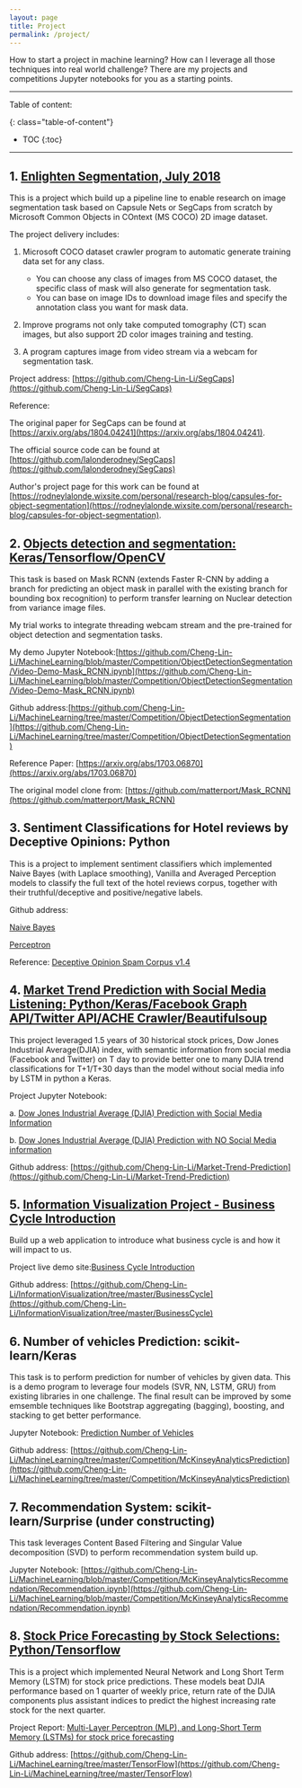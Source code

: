 ```yaml
---
layout: page
title: Project
permalink: /project/
---
```


How to start a project in machine learning? How can I leverage all those techniques into real world challenge? There are my projects and competitions Jupyter notebooks for you as a starting points.

<!-- more -->

---
Table of content:

{: class="table-of-content"}
* TOC
{:toc}

---


##  1. [Enlighten Segmentation, July 2018](https://cheng-lin-li.github.io/SegCaps/)
      
This is a project which build up a pipeline line to enable research on image segmentation task based on Capsule Nets or SegCaps from scratch by Microsoft Common Objects in COntext (MS COCO) 2D image dataset.

The project delivery includes:

1. Microsoft COCO dataset crawler program to automatic generate training data set for any class.
      - You can choose any class of images from MS COCO dataset, the specific class of mask will also generate for segmentation task.
      - You can base on image IDs to download image files and specify the annotation class you want for mask data.
      
2. Improve programs not only take computed tomography (CT) scan images, but also support 2D color images training and testing.

3. A program captures image from video stream via a webcam for segmentation task.

Project address: [https://github.com/Cheng-Lin-Li/SegCaps](https://github.com/Cheng-Lin-Li/SegCaps)

Reference:

The original paper for SegCaps can be found at [https://arxiv.org/abs/1804.04241](https://arxiv.org/abs/1804.04241). 
      
The official source code can be found at [https://github.com/lalonderodney/SegCaps](https://github.com/lalonderodney/SegCaps) 
      
Author's project page for this work can be found at [https://rodneylalonde.wixsite.com/personal/research-blog/capsules-for-object-segmentation](https://rodneylalonde.wixsite.com/personal/research-blog/capsules-for-object-segmentation).  
  
##  2. [Objects detection and segmentation: Keras/Tensorflow/OpenCV](https://github.com/Cheng-Lin-Li/MachineLearning/blob/master/Competition/ObjectDetectionSegmentation/Video-Demo-Mask_RCNN.ipynb)

This task is based on Mask RCNN (extends Faster R-CNN by adding a branch for predicting an object mask in parallel with the existing branch for bounding box recognition) to perform transfer learning on Nuclear detection from variance image files.

My trial works to integrate threading webcam stream and the pre-trained for object detection and segmentation tasks.

My demo Jupyter Notebook:[https://github.com/Cheng-Lin-Li/MachineLearning/blob/master/Competition/ObjectDetectionSegmentation/Video-Demo-Mask_RCNN.ipynb](https://github.com/Cheng-Lin-Li/MachineLearning/blob/master/Competition/ObjectDetectionSegmentation/Video-Demo-Mask_RCNN.ipynb)

Github address:[https://github.com/Cheng-Lin-Li/MachineLearning/tree/master/Competition/ObjectDetectionSegmentation](https://github.com/Cheng-Lin-Li/MachineLearning/tree/master/Competition/ObjectDetectionSegmentation)

Reference Paper: [https://arxiv.org/abs/1703.06870](https://arxiv.org/abs/1703.06870)

The original model clone from: [https://github.com/matterport/Mask_RCNN](https://github.com/matterport/Mask_RCNN)
  
  
##  3. Sentiment Classifications for Hotel reviews by Deceptive Opinions: Python
    
This is a project to implement sentiment classifiers which implemented Naive Bayes (with Laplace smoothing), Vanilla and Averaged Perception models to classify the full text of the hotel reviews corpus, together with their truthful/deceptive and positive/negative labels.

Github address: 

[Naive Bayes](https://github.com/Cheng-Lin-Li/Natural-Language-Processing/tree/master/NaiveBayes)

[Perceptron](https://github.com/Cheng-Lin-Li/Natural-Language-Processing/tree/master/Perceptron)

Reference:
[Deceptive Opinion Spam Corpus v1.4](http://myleott.com/op_spam/)

##  4. [Market Trend Prediction with Social Media Listening: Python/Keras/Facebook Graph API/Twitter API/ACHE Crawler/Beautifulsoup](https://github.com/Cheng-Lin-Li/Market-Trend-Prediction/blob/master/source/Dow%20Jones%20Industrial%20Average%20Prediction%20with%20Media%20Channel%20Info-with%20Social%20Info.ipynb)
      
This project leveraged 1.5 years of 30 historical stock prices, Dow Jones Industrial Average(DJIA) index, with semantic information from social media (Facebook and Twitter) on T day to provide better one to many DJIA trend classifications for T+1/T+30 days than the model without social media info by LSTM in python a Keras.

Project Jupyter Notebook: 
      
a. [Dow Jones Industrial Average (DJIA) Prediction with Social Media Information](https://github.com/Cheng-Lin-Li/Market-Trend-Prediction/blob/master/source/Dow%20Jones%20Industrial%20Average%20Prediction%20with%20Media%20Channel%20Info-with%20Social%20Info.ipynb)

b. [Dow Jones Industrial Average (DJIA) Prediction
 with NO Social Media information](https://github.com/Cheng-Lin-Li/Market-Trend-Prediction/blob/master/source/Dow%20Jones%20Industrial%20Average%20Prediction%20without%20Social%20media%20data.ipynb)

Github address: [https://github.com/Cheng-Lin-Li/Market-Trend-Prediction](https://github.com/Cheng-Lin-Li/Market-Trend-Prediction)

##  5. [Information Visualization Project - Business Cycle Introduction](https://cheng-lin-li.github.io/assets/InformationVisualization/BusinessCycle/dist/index.html)
      
Build up a web application to introduce what business cycle is and how it will impact to us.

Project live demo site:[Business Cycle Introduction](https://cheng-lin-li.github.io/assets/InformationVisualization/BusinessCycle/dist/index.html)

Github address: [https://github.com/Cheng-Lin-Li/InformationVisualization/tree/master/BusinessCycle](https://github.com/Cheng-Lin-Li/InformationVisualization/tree/master/BusinessCycle)

##  6. Number of vehicles Prediction: scikit-learn/Keras

This task is to perform prediction for number of vehicles by given data. This is a demo program to leverage four models (SVR, NN, LSTM, GRU) from existing libraries in one challenge. The final result can be improved by some emsemble techniques like Bootstrap aggregating (bagging), boosting, and stacking to get better performance.
      
Jupyter Notebook: [Prediction Number of Vehicles](https://github.com/Cheng-Lin-Li/MachineLearning/blob/master/Competition/McKinseyAnalyticsPrediction/NumberOfVehiclesPrediction.ipynb)

Github address: [https://github.com/Cheng-Lin-Li/MachineLearning/tree/master/Competition/McKinseyAnalyticsPrediction](https://github.com/Cheng-Lin-Li/MachineLearning/tree/master/Competition/McKinseyAnalyticsPrediction)

##  7. Recommendation System: scikit-learn/Surprise (under constructing)
  
This task leverages Content Based Filtering and Singular Value decomposition (SVD) to perform recommendation system build up.

Jupyter Notebook: [https://github.com/Cheng-Lin-Li/MachineLearning/blob/master/Competition/McKinseyAnalyticsRecommendation/Recommendation.ipynb](https://github.com/Cheng-Lin-Li/MachineLearning/blob/master/Competition/McKinseyAnalyticsRecommendation/Recommendation.ipynb)

##  8. [Stock Price Forecasting by Stock Selections: Python/Tensorflow]((https://github.com/Cheng-Lin-Li/MachineLearning/tree/master/TensorFlow))
    
This is a project which implemented Neural Network and Long Short Term Memory (LSTM) for stock price predictions. These models beat DJIA performance based on 1 quarter of weekly price, return rate of the DJIA components plus assistant indices to predict the highest increasing rate stock for the next quarter.

Project Report: [Multi-Layer Perceptron (MLP), and Long-Short Term Memory (LSTMs) for stock price forecasting](https://github.com/Cheng-Lin-Li/MachineLearning/blob/master/TensorFlow/ProjectReport.pdf)

Github address: [https://github.com/Cheng-Lin-Li/MachineLearning/tree/master/TensorFlow](https://github.com/Cheng-Lin-Li/MachineLearning/tree/master/TensorFlow)
